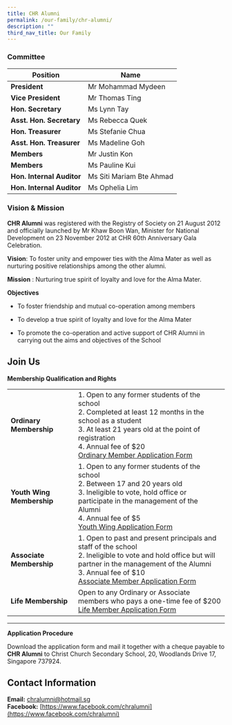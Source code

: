 ```yaml
---
title: CHR Alumni
permalink: /our-family/chr-alumni/
description: ""
third_nav_title: Our Family
---
```

### Committee

| Position | Name |
| ----- | ----- |
| **President** | Mr Mohammad Mydeen |
| **Vice President** | Mr Thomas Ting|
| **Hon. Secretary** | Ms Lynn Tay |
| **Asst. Hon. Secretary** | Ms Rebecca Quek |
| **Hon. Treasurer** | Ms Stefanie Chua |
| **Asst. Hon. Treasurer** | Ms Madeline Goh |
| **Members** | Mr Justin Kon |
| **Members** | Ms Pauline Kui |
| **Hon. Internal Auditor**| Ms Siti Mariam Bte Ahmad|
| **Hon. Internal Auditor**| Ms Ophelia Lim|


### Vision &amp; Mission


**CHR Alumni**&nbsp;was registered with the Registry of Society on 21 August 2012 and officially launched by Mr Khaw Boon Wan, Minister for National Development on 23 November 2012 at CHR 60th Anniversary Gala Celebration.  

**Vision**: To foster unity and empower ties with the Alma Mater as well as nurturing positive relationships among the other alumni.

**Mission**&nbsp;: Nurturing true spirit of loyalty and love for the Alma Mater.  
  
**Objectives**

* To foster friendship and mutual co-operation among members
    
* To develop a true spirit of loyalty and love for the Alma Mater
    
* To promote the co-operation and active support of CHR Alumni in carrying out the aims and objectives of the School
    


  
## Join Us
**Membership Qualification and Rights**



|  |  |
| -------- | -------- |
| **Ordinary Membership**     |1. Open to any former students of the school <br> 2. Completed at least 12 months in the school as a student <br>3. At least 21 years old at the point of registration <br> 4. Annual fee of $20 <br>[Ordinary Member Application Form](/files/CHR%20Alumni/Ordinary%20Member.pdf)  |
| **Youth Wing Membership**     |1. Open to any former students of the school<br>2. Between 17 and 20 years old<br>3. Ineligible to vote, hold office or participate in the management of the Alumni<br>4. Annual fee of $5<br>[Youth Wing Application Form](/files/CHR%20Alumni/Youth-Wing%20Member.pdf)|
| **Associate Membership**     |1. Open to past and present principals and staff of the school<br>2. Ineligible to vote and hold office but will partner in the management of the Alumni<br>3. Annual fee of $10<br>[Associate Member Application Form](/files/CHR%20Alumni/Associate%20Member.pdf)  |
| **Life Membership**     |Open to any Ordinary or Associate members who pays a one-time fee of $200<br>[Life Member Application Form](/files/CHR%20Alumni/Life%20Member.pdf)|

-------

**Application Procedure**

Download the application form and mail it together with a cheque payable to **CHR Alumni** to Christ Church Secondary School, 20, Woodlands Drive 17, Singapore 737924.

## Contact Information

**Email:**  [chralumni@hotmail.sg](mailto:chralumni@hotmail.sg)  
  **Facebook:** [https://www.facebook.com/chralumni](https://www.facebook.com/chralumni)